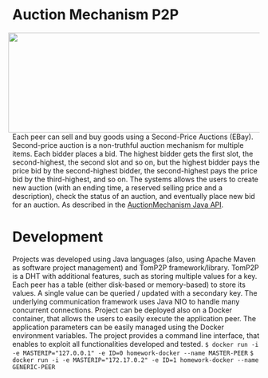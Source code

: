# Auction Mechanism P2P
<img src="https://rokt.com/wp-content/uploads/2019/04/auction-3.png" align="right" Hspace="8" Vspace="0" width="600" height="200"
Border="0">
Each peer can sell and buy goods using a Second-Price Auctions (EBay). 
Second-price auction is a non-truthful auction mechanism for multiple items. 
Each bidder places a bid. The highest bidder gets the first slot, the second-highest, the second slot and so on, 
but the highest bidder pays the price bid by the second-highest bidder, the second-highest pays the price bid by the third-highest, and so on. 
The systems allows the users to create new auction (with an ending time, a reserved selling price and a description), 
check the status of an auction, and eventually place new bid for an auction. As described in the [AuctionMechanism Java API](https://github.com/Peppen/Auction/blob/master/src/main/java/auction/Auctionable.java).

# Development
Projects was developed using Java languages (also, using Apache Maven as software project management) and TomP2P framework/library. TomP2P is a DHT with additional features, such as storing multiple values for a key. Each peer has a table (either disk-based or memory-based) to store its values. A single value can be queried / updated with a secondary key. The underlying communication framework uses Java NIO to handle many concurrent connections. Project can be deployed also on a Docker container, that allows the users to easily execute the application peer. The application parameters can be easily managed using the Docker environment variables. The project provides a command line interface, that enables to exploit all functionalities developed and tested. 
`$ docker run -i -e MASTERIP="127.0.0.1" -e ID=0 homework-docker --name MASTER-PEER`
`$ docker run -i -e MASTERIP="172.17.0.2" -e ID=1 homework-docker --name GENERIC-PEER`

